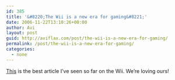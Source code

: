 ```yaml
---
id: 385
title: '&#8220;The Wii is a new era for gaming&#8221;'
date: 2006-11-22T13:10:26+00:00
author: Avi
layout: post
guid: http://aviflax.com/post/the-wii-is-a-new-era-for-gaming/
permalink: /post/the-wii-is-a-new-era-for-gaming/
categories:
  - none
---
```

[This](http://www.short-media.com/review.php?r=345) is the best article I&#8217;ve seen so far on the Wii. We&#8217;re loving ours!